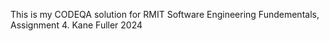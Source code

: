 This is my CODEQA solution for RMIT Software Engineering Fundementals, Assignment 4.
Kane Fuller 2024
